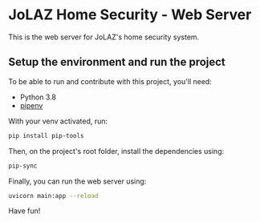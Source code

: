# JoLAZ Home Security - Web Server

This is the web server for JoLAZ's home security system.

## Setup the environment and run the project

To be able to run and contribute with this project, you'll need:

- Python 3.8
- [pipenv](https://pypi.org/project/pipenv)

With your venv activated, run:

```bash
pip install pip-tools
```

Then, on the project's root folder, install the dependencies using:

```bash
pip-sync
```

Finally, you can run the web server using:

```bash
uvicorn main:app --reload
```

Have fun!
